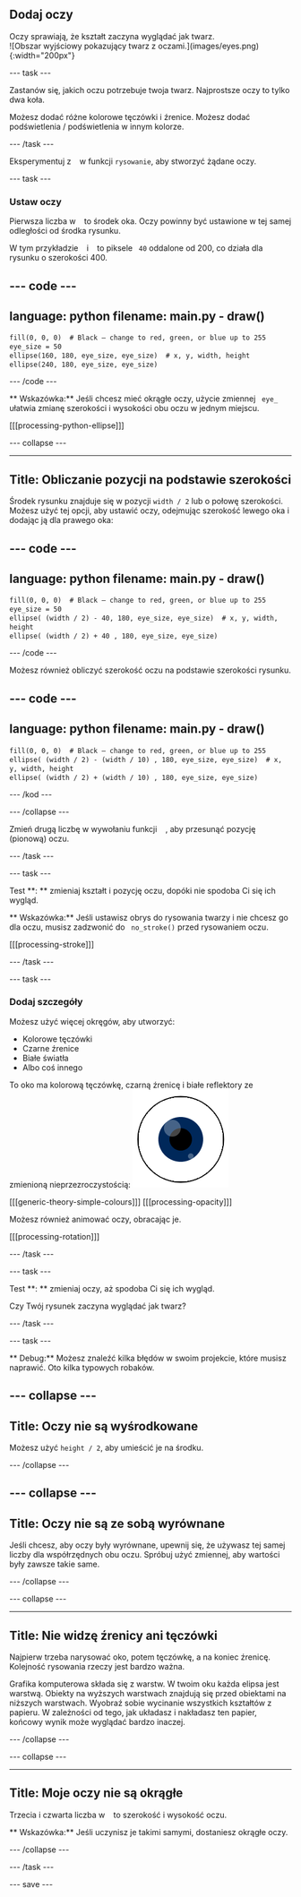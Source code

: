 ## Dodaj oczy

<div style="display: flex; flex-wrap: wrap">
<div style="flex-basis: 200px; flex-grow: 1; margin-right: 15px;">
Oczy sprawiają, że kształt zaczyna wyglądać jak twarz.
</div>
<div>
![Obszar wyjściowy pokazujący twarz z oczami.](images/eyes.png){:width="200px"}
</div>
</div>

--- task ---

Zastanów się, jakich oczu potrzebuje twoja twarz. Najprostsze oczy to tylko dwa koła.

Możesz dodać różne kolorowe tęczówki i źrenice. Możesz dodać podświetlenia / podświetlenia w innym kolorze.

--- /task ---

Eksperymentuj z ` ` w funkcji ` rysowanie `, aby stworzyć żądane oczy.

--- task ---

### Ustaw oczy

Pierwsza liczba w ` ` to środek oka. Oczy powinny być ustawione w tej samej odległości od środka rysunku.

W tym przykładzie ` ` i ` ` to piksele ` 40` oddalone od 200, co działa dla rysunku o szerokości 400.

--- code ---
---
language: python
filename: main.py - draw()
---

    fill(0, 0, 0)  # Black — change to red, green, or blue up to 255
    eye_size = 50
    ellipse(160, 180, eye_size, eye_size)  # x, y, width, height
    ellipse(240, 180, eye_size, eye_size)

--- /code ---

** Wskazówka:** Jeśli chcesz mieć okrągłe oczy, użycie zmiennej ` eye_` ułatwia zmianę szerokości i wysokości obu oczu w jednym miejscu.

[[[processing-python-ellipse]]]

--- collapse ---

---
Title: Obliczanie pozycji na podstawie szerokości
---

Środek rysunku znajduje się w pozycji ` width / 2 ` lub o połowę szerokości. Możesz użyć tej opcji, aby ustawić oczy, odejmując szerokość lewego oka i dodając ją dla prawego oka:

--- code ---
---
language: python
filename: main.py - draw()
---

    fill(0, 0, 0)  # Black — change to red, green, or blue up to 255
    eye_size = 50
    ellipse( (width / 2) - 40, 180, eye_size, eye_size)  # x, y, width, height
    ellipse( (width / 2) + 40 , 180, eye_size, eye_size)

--- /code ---

Możesz również obliczyć szerokość oczu na podstawie szerokości rysunku.

--- code ---
---
language: python
filename: main.py - draw()
---

    fill(0, 0, 0)  # Black — change to red, green, or blue up to 255
    ellipse( (width / 2) - (width / 10) , 180, eye_size, eye_size)  # x, y, width, height
    ellipse( (width / 2) + (width / 10) , 180, eye_size, eye_size)

--- /kod ---

--- /collapse ---

Zmień drugą liczbę w wywołaniu funkcji ` ` , aby przesunąć pozycję ` ` (pionową) oczu.

--- /task ---

--- task ---

Test **: ** zmieniaj kształt i pozycję oczu, dopóki nie spodoba Ci się ich wygląd.

** Wskazówka:** Jeśli ustawisz obrys do rysowania twarzy i nie chcesz go dla oczu, musisz zadzwonić do ` no_stroke()` przed rysowaniem oczu.

[[[processing-stroke]]]

--- /task ---

--- task ---

### Dodaj szczegóły

Możesz użyć więcej okręgów, aby utworzyć:
+ Kolorowe tęczówki
+ Czarne źrenice
+ Białe światła
+ Albo coś innego

To oko ma kolorową tęczówkę, czarną źrenicę i białe reflektory ze zmienioną nieprzezroczystością: ![Obszar wyjściowy pokazujący oko z oświetleniem źrenicy i źrenicy.](images/catchlights.png)

\[[[generic-theory-simple-colours]]\] \[[[processing-opacity\]]]

Możesz również animować oczy, obracając je.

[[[processing-rotation]]]

--- /task ---

--- task ---

Test **: ** zmieniaj oczy, aż spodoba Ci się ich wygląd.

Czy Twój rysunek zaczyna wyglądać jak twarz?

--- /task ---

--- task ---

** Debug:** Możesz znaleźć kilka błędów w swoim projekcie, które musisz naprawić. Oto kilka typowych robaków.

--- collapse ---
---
Title: Oczy nie są wyśrodkowane
---

Możesz użyć ` height / 2 `, aby umieścić je na środku.

--- /collapse ---

--- collapse ---
---
Title: Oczy nie są ze sobą wyrównane
---

Jeśli chcesz, aby oczy były wyrównane, upewnij się, że używasz tej samej liczby dla współrzędnych obu oczu. Spróbuj użyć zmiennej, aby wartości były zawsze takie same.

--- /collapse ---

--- collapse ---

---
Title: Nie widzę źrenicy ani tęczówki
---

Najpierw trzeba narysować oko, potem tęczówkę, a na koniec źrenicę. Kolejność rysowania rzeczy jest bardzo ważna.

Grafika komputerowa składa się z warstw. W twoim oku każda elipsa jest warstwą. Obiekty na wyższych warstwach znajdują się przed obiektami na niższych warstwach. Wyobraź sobie wycinanie wszystkich kształtów z papieru. W zależności od tego, jak układasz i nakładasz ten papier, końcowy wynik może wyglądać bardzo inaczej.

--- /collapse ---

--- collapse ---

---
Title: Moje oczy nie są okrągłe
---

Trzecia i czwarta liczba w ` ` to szerokość i wysokość oczu.

** Wskazówka:** Jeśli uczynisz je takimi samymi, dostaniesz okrągłe oczy.

--- /collapse ---


--- /task ---

--- save ---

